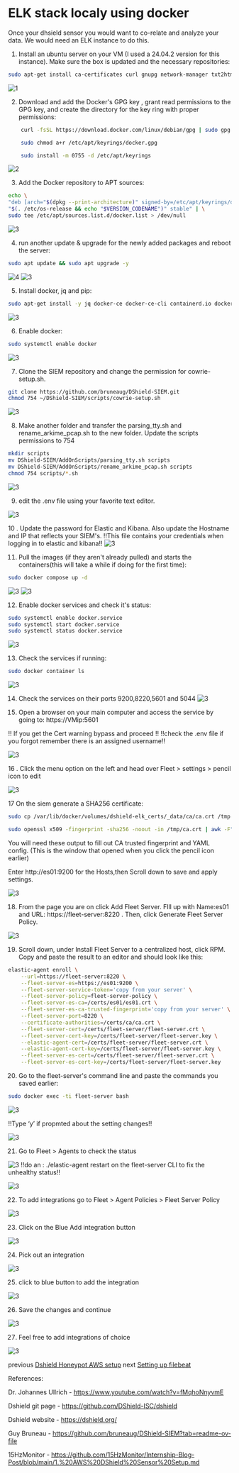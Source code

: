 # ELK stack localy using docker

Once your dhsield sensor you would want to co-relate and analyze your data. We would need an ELK instance to do this.

1. Install an ubuntu server on your VM (I used  a 24.04.2 version for this instance). Make sure the box is updated and the necessary repositories:

```bash
sudo apt-get install ca-certificates curl gnupg network-manager txt2html
```
![1](/screenshots/elk1/1.png)

2. Download and add the Docker's GPG key , grant read permissions to the GPG key, and create the directory for the key ring with proper permissions:
```bash
    curl -fsSL https://download.docker.com/linux/debian/gpg | sudo gpg --dearmor -o /etc/apt/keyrings/docker.gpg

    sudo chmod a+r /etc/apt/keyrings/docker.gpg

    sudo install -m 0755 -d /etc/apt/keyrings
   ```

![2](/screenshots/elk1/2.png)

3. Add the Docker repository to APT sources:
```bash	
echo \
"deb [arch="$(dpkg --print-architecture)" signed-by=/etc/apt/keyrings/docker.gpg] https://download.docker.com/linux/ubuntu \
"$(. /etc/os-release && echo "$VERSION_CODENAME")" stable" | \
sudo tee /etc/apt/sources.list.d/docker.list > /dev/null
```
![3](/screenshots/elk1/3.png)

4. run another update & upgrade for the newly added packages and reboot the server:
```bash
sudo apt update && sudo apt upgrade -y
```

![4](/screenshots/elk1/4.png)
![3](/screenshots/elk1/5.png)

5) Install docker, jq and pip:
```bash
sudo apt-get install -y jq docker-ce docker-ce-cli containerd.io docker-buildx-plugin docker-compose-plugin pip
```
![3](/screenshots/elk1/6.png)

6) Enable docker:
```bash
sudo systemctl enable docker
```
![3](/screenshots/elk1/7.png)

7) Clone the SIEM repository and change the permission for cowrie-setup.sh.
```bash
git clone https://github.com/bruneaug/DShield-SIEM.git
chmod 754 ~/DShield-SIEM/scripts/cowrie-setup.sh
```
![3](/screenshots/elk1/8.png)

8. Make another folder and transfer the parsing_tty.sh and rename_arkime_pcap.sh to the new folder. Update the scripts permissions to 754
```bash	
mkdir scripts
mv DShield-SIEM/AddOnScripts/parsing_tty.sh scripts
mv DShield-SIEM/AddOnScripts/rename_arkime_pcap.sh scripts
chmod 754 scripts/*.sh
```
![3](/screenshots/elk1/9.png)

9. edit the .env file using your favorite text editor.

![3](/screenshots/elk1/10.png)

10 . Update the password for Elastic and Kibana. Also update the Hostname and IP that reflects your SIEM's.
!!This file contains your credentials when logging in to elastic and kibana!!
![3](/screenshots/elk1/11.png)

11. Pull the images (if they aren't already pulled) and starts the containers(this will take a while if doing for the first time):
```bash
sudo docker compose up -d
```
![3](/screenshots/elk1/12.png)
![3](/screenshots/elk1/13.png)

12. Enable docker services and check it's status:
```bash
sudo systemctl enable docker.service
sudo systemctl start docker.service
sudo systemctl status docker.service
```
![3](/screenshots/elk1/15.png)

13. Check the services if running:
```bash
sudo docker container ls
```
![3](/screenshots/elk1/16.png)

14. Check the services on their ports 9200,8220,5601 and 5044
![3](/screenshots/elk1/17.png)

15. Open a browser on your main computer and access the service by going to:
	https://VMip:5601

!! If you get the Cert warning bypass and proceed !!
!!check the .env file if you forgot remember there is an assigned username!!

![3](/screenshots/elk1/18.png)

16 . Click the menu option on the left and head over Fleet > settings > pencil icon to edit

![3](/screenshots/elk1/19.png)

17 On the siem generate a SHA256 certificate:
```bash
sudo cp /var/lib/docker/volumes/dshield-elk_certs/_data/ca/ca.crt /tmp

sudo openssl x509 -fingerprint -sha256 -noout -in /tmp/ca.crt | awk -F"=" {' print $2 '} | sed s/://g
```

You will need these output to fill out CA trusted fingerprint and YAML config. (This is the window that opened when you click the pencil icon earlier)
	 
Enter http://es01:9200 for the Hosts,then Scroll down to save and apply settings.

![3](/screenshots/elk1/20.png)

18. From the page you are on click Add Fleet Server. FIll up with Name:es01 and URL: https://fleet-server:8220 . Then, click Generate Fleet Server Policy.

![3](/screenshots/elk1/21.png)

19. Scroll down, under Install Fleet Server to a centralized host, click RPM. Copy and paste the result to an editor and should look like this:

```bash
elastic-agent enroll \
	--url=https://fleet-server:8220 \
	--fleet-server-es=https://es01:9200 \
	--fleet-server-service-token='copy from your server' \
	--fleet-server-policy=fleet-server-policy \
	--fleet-server-es-ca=/certs/es01/es01.crt \
	--fleet-server-es-ca-trusted-fingerprint='copy from your server' \
	--fleet-server-port=8220 \
	--certificate-authorities=/certs/ca/ca.crt \
	--fleet-server-cert=/certs/fleet-server/fleet-server.crt \
	--fleet-server-cert-key=/certs/fleet-server/fleet-server.key \
	--elastic-agent-cert=/certs/fleet-server/fleet-server.crt \
	--elastic-agent-cert-key=/certs/fleet-server/fleet-server.key \
	--fleet-server-es-cert=/certs/fleet-server/fleet-server.crt \
	--fleet-server-es-cert-key=/certs/fleet-server/fleet-server.key
```

20. Go to the fleet-server's command line and paste the commands you saved earlier:
```bash
sudo docker exec -ti fleet-server bash 
```
![3](/screenshots/elk1/22.png)

!!Type ‘y’ if propmted about the setting changes!! 

![3](/screenshots/elk1/23.png)


21. Go to Fleet > Agents to check the status

![3](/screenshots/elk1/24.png)
!!do an : ./elastic-agent restart on the fleet-server CLI to fix the unhealthy status!!

![3](/screenshots/elk1/25.png)

22. To add integrations go to Fleet > Agent Policies > Fleet Server Policy

![3](/screenshots/elk1/26.png)

23.  Click on the Blue Add integration button

![3](/screenshots/elk1/27.png)

24. Pick out an integration 

![3](/screenshots/elk1/28.png)

25. click to blue button to add the integration

![3](/screenshots/elk1/29.png)

26. Save the changes and continue

![3](/screenshots/elk1/30.png)

27. Feel free to add integrations of choice

![3](/screenshots/elk1/31.png)


previous [Dshield Honeypot AWS setup]()
next [Setting up filebeat]()

References:

Dr. Johannes Ullrich - https://www.youtube.com/watch?v=fMqhoNnyvmE

Dshield git page - https://github.com/DShield-ISC/dshield

Dshield website - https://dshield.org/

Guy Bruneau - https://github.com/bruneaug/DShield-SIEM?tab=readme-ov-file

15HzMonitor - https://github.com/15HzMonitor/Internship-Blog-Post/blob/main/1.%20AWS%20DShield%20Sensor%20Setup.md